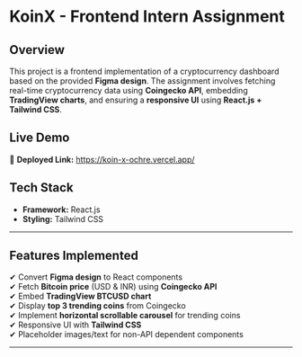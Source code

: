 # **KoinX - Frontend Intern Assignment**

## **Overview**
This project is a frontend implementation of a cryptocurrency dashboard based on the provided **Figma design**. The assignment involves fetching real-time cryptocurrency data using **Coingecko API**, embedding **TradingView charts**, and ensuring a **responsive UI** using **React.js + Tailwind CSS**.

## **Live Demo**
🚀 **Deployed Link:** https://koin-x-ochre.vercel.app/

## **Tech Stack**
- **Framework:** React.js
- **Styling:** Tailwind CSS

---

## **Features Implemented**
✔ Convert **Figma design** to React components  
✔ Fetch **Bitcoin price** (USD & INR) using **Coingecko API**  
✔ Embed **TradingView BTCUSD chart**  
✔ Display **top 3 trending coins** from Coingecko  
✔ Implement **horizontal scrollable carousel** for trending coins  
✔ Responsive UI with **Tailwind CSS**  
✔ Placeholder images/text for non-API dependent components  

---
